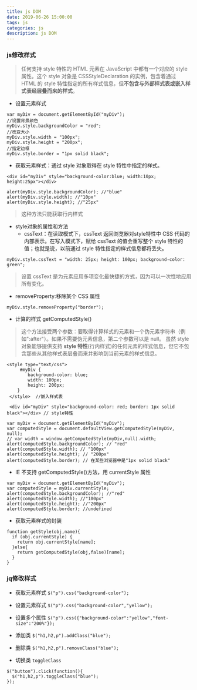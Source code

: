 ```yaml
---
title: js DOM
date: 2019-06-26 15:00:00
tags: js
categories: js
description: js DOM
---
```



### js修改样式

> 任何支持 style 特性的 HTML 元素在 JavaScript 中都有一个对应的 style 属性。这个 style 对象是 CSSStyleDeclaration 的实例，包含着通过 HTML 的 style 特性指定的所有样式信息，但**不包含与外部样式表或嵌入样式表经层叠而来的样式**。

+ 设置元素样式

```
var myDiv = document.getElementById("myDiv"); 
//设置背景颜色
myDiv.style.backgroundColor = "red"; 
//改变大小
myDiv.style.width = "100px"; 
myDiv.style.height = "200px"; 
//指定边框
myDiv.style.border = "1px solid black";

```

+ 获取元素样式：通过 style 对象取得在 style 特性中指定的样式。

```
<div id="myDiv" style="background-color:blue; width:10px; height:25px"></div>

alert(myDiv.style.backgroundColor); //"blue" 
alert(myDiv.style.width); //"10px" 
alert(myDiv.style.height); //"25px"

```

> 这种方法只能获取行内样式

+ style对象的属性和方法
   + cssText：在读取模式下，cssText 返回浏览器对style特性中 CSS 代码的内部表示。在写入模式下，赋给 cssText 的值会重写整个 style 特性的值；也就是说，以前通过 style 特性指定的样式信息都将丢失。

```
myDiv.style.cssText = "width: 25px; height: 100px; background-color: green";

```

> 设置 cssText 是为元素应用多项变化最快捷的方式，因为可以一次性地应用所有变化。

   + removeProperty:移除某个 CSS 属性

```
myDiv.style.removeProperty("border");
```

+ 计算的样式 getComputedStyle()
> 这个方法接受两个参数：要取得计算样式的元素和一个伪元素字符串（例如":after"）。如果不需要伪元素信息，第二个参数可以是 null。
> 虽然 style 对象能够提供支持 **style 特性**(行内样式)的任何元素的样式信息，但它不包含那些从其他样式表层叠而来并影响到当前元素的样式信息。

```
<style type="text/css"> 
     #myDiv { 
        background-color: blue; 
        width: 100px; 
        height: 200px; 
    } 
 </style>  //嵌入样式表

 <div id="myDiv" style="background-color: red; border: 1px solid black"></div> // style特性

var myDiv = document.getElementById("myDiv"); 
var computedStyle = document.defaultView.getComputedStyle(myDiv, null); 
// var width = window.getComputedStyle(myDiv,null).width;
alert(computedStyle.backgroundColor); // "red" 
alert(computedStyle.width); // "100px" 
alert(computedStyle.height); // "200px" 
alert(computedStyle.border); // 在某些浏览器中是"1px solid black"

```

+ IE 不支持 getComputedStyle()方法，用 currentStyle 属性

```
var myDiv = document.getElementById("myDiv"); 
var computedStyle = myDiv.currentStyle; 
alert(computedStyle.backgroundColor); //"red" 
alert(computedStyle.width); //"100px" 
alert(computedStyle.height); //"200px" 
alert(computedStyle.border); //undefined

```
+ 获取元素样式的封装

```
function getStyle(obj,name){
  if (obj.currentStyle) {
    return obj.currentStyle[name];
  }else{
    return getComputedStyle(obj,false)[name];
  }
}

```


### jq修改样式

+ 获取元素样式  `$("p").css("background-color");`

+ 设置元素样式  `$("p").css("background-color","yellow");`

+ 设置多个属性  `$("p").css({"background-color":"yellow","font-size":"200%"});` 

+ 添加类  `$("h1,h2,p").addClass("blue");`

+ 删除类  `$("h1,h2,p").removeClass("blue");`

+ 切换类  `toggleClass`

```
$("button").click(function(){
  $("h1,h2,p").toggleClass("blue");
});
```

